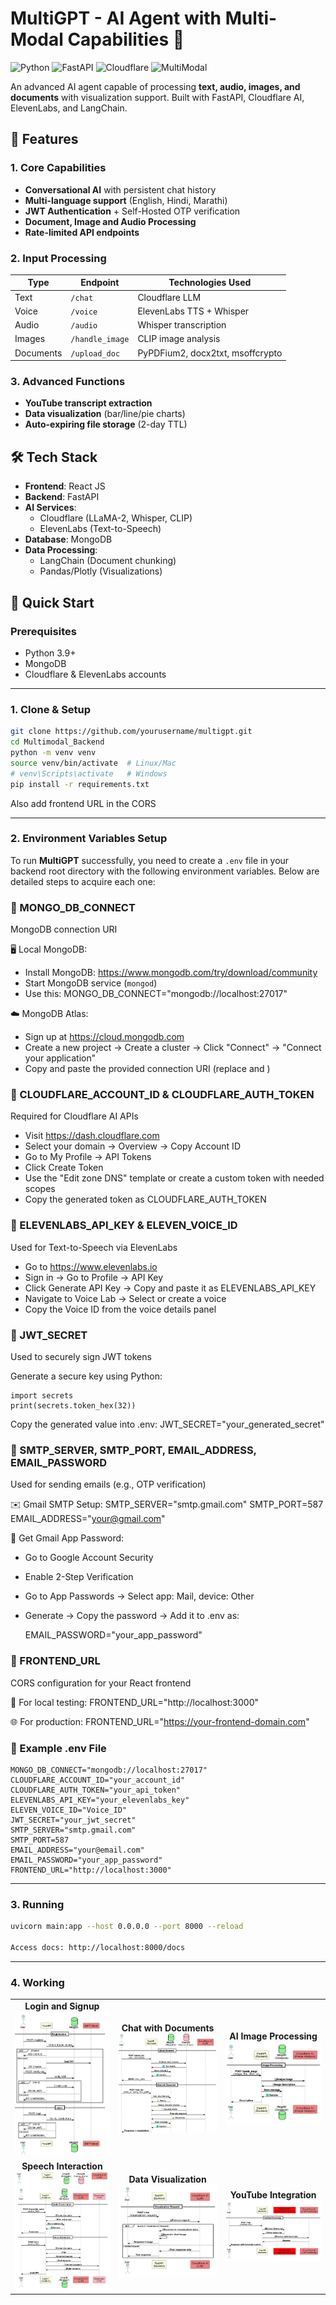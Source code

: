 # MultiGPT - AI Agent with Multi-Modal Capabilities 🚀

![Python](https://img.shields.io/badge/Python-3.9+-blue)
![FastAPI](https://img.shields.io/badge/FastAPI-0.95+-green)
![Cloudflare](https://img.shields.io/badge/Cloudflare_AI-Integrated-orange)
![MultiModal](https://img.shields.io/badge/Multi_Modal-Text%2C%20Audio%2C%20Image%2C%20Doc-brightgreen)

An advanced AI agent capable of processing **text, audio, images, and documents** with visualization support. Built with FastAPI, Cloudflare AI, ElevenLabs, and LangChain.

## 🌟 Features

### 1. **Core Capabilities**
- **Conversational AI** with persistent chat history
- **Multi-language support** (English, Hindi, Marathi)
- **JWT Authentication** + Self-Hosted OTP verification
- **Document, Image and Audio Processing**
- **Rate-limited API endpoints**

### 2. **Input Processing**
| Type       | Endpoint          | Technologies Used              |
|------------|-------------------|--------------------------------|
| Text       | `/chat`           | Cloudflare LLM                 |
| Voice      | `/voice`          | ElevenLabs TTS + Whisper       |
| Audio      | `/audio`          | Whisper transcription          |
| Images     | `/handle_image`   | CLIP image analysis            |
| Documents  | `/upload_doc`     | PyPDFium2, docx2txt, msoffcrypto |

### 3. **Advanced Functions**
- **YouTube transcript extraction**
- **Data visualization** (bar/line/pie charts)
- **Auto-expiring file storage** (2-day TTL)

## 🛠️ Tech Stack
- **Frontend**: React JS
- **Backend**: FastAPI
- **AI Services**: 
  - Cloudflare (LLaMA-2, Whisper, CLIP)
  - ElevenLabs (Text-to-Speech)
- **Database**: MongoDB
- **Data Processing**: 
  - LangChain (Document chunking)
  - Pandas/Plotly (Visualizations)

## 🚀 Quick Start

### Prerequisites
- Python 3.9+
- MongoDB
- Cloudflare & ElevenLabs accounts

---

### 1. Clone & Setup
```bash
git clone https://github.com/yourusername/multigpt.git
cd Multimodal_Backend
python -m venv venv
source venv/bin/activate  # Linux/Mac
# venv\Scripts\activate   # Windows
pip install -r requirements.txt
```
Also add frontend URL in the CORS

---

### 2. Environment Variables Setup

To run **MultiGPT** successfully, you need to create a `.env` file in your backend root directory with the following environment variables. Below are detailed steps to acquire each one:

### 🔹 MONGO_DB_CONNECT  
MongoDB connection URI

🖥️ Local MongoDB:
- Install MongoDB: https://www.mongodb.com/try/download/community
- Start MongoDB service (`mongod`)
- Use this:
  MONGO_DB_CONNECT="mongodb://localhost:27017"

☁️ MongoDB Atlas:
- Sign up at https://cloud.mongodb.com
- Create a new project → Create a cluster → Click "Connect" → "Connect your application"
- Copy and paste the provided connection URI (replace <username> and <password>)

### 🔹 CLOUDFLARE_ACCOUNT_ID & CLOUDFLARE_AUTH_TOKEN  
Required for Cloudflare AI APIs

- Visit https://dash.cloudflare.com
- Select your domain → Overview → Copy Account ID
- Go to My Profile → API Tokens
- Click Create Token
- Use the "Edit zone DNS" template or create a custom token with needed scopes
- Copy the generated token as CLOUDFLARE_AUTH_TOKEN

### 🔹 ELEVENLABS_API_KEY & ELEVEN_VOICE_ID  
Used for Text-to-Speech via ElevenLabs

- Go to https://www.elevenlabs.io
- Sign in → Go to Profile → API Key
- Click Generate API Key → Copy and paste it as ELEVENLABS_API_KEY
- Navigate to Voice Lab → Select or create a voice
- Copy the Voice ID from the voice details panel

### 🔹 JWT_SECRET  
Used to securely sign JWT tokens

Generate a secure key using Python:

    import secrets
    print(secrets.token_hex(32))

Copy the generated value into .env:
    JWT_SECRET="your_generated_secret"

### 🔹 SMTP_SERVER, SMTP_PORT, EMAIL_ADDRESS, EMAIL_PASSWORD  
Used for sending emails (e.g., OTP verification)

✉️ Gmail SMTP Setup:
    SMTP_SERVER="smtp.gmail.com"
    SMTP_PORT=587
    EMAIL_ADDRESS="your@gmail.com"

🔐 Get Gmail App Password:
- Go to Google Account Security
- Enable 2-Step Verification
- Go to App Passwords → Select app: Mail, device: Other
- Generate → Copy the password → Add it to .env as:

    EMAIL_PASSWORD="your_app_password"

### 🔹 FRONTEND_URL  
CORS configuration for your React frontend

🧪 For local testing:
    FRONTEND_URL="http://localhost:3000"

🌐 For production:
    FRONTEND_URL="https://your-frontend-domain.com"

### 📄 Example .env File

    MONGO_DB_CONNECT="mongodb://localhost:27017"
    CLOUDFLARE_ACCOUNT_ID="your_account_id"
    CLOUDFLARE_AUTH_TOKEN="your_api_token"
    ELEVENLABS_API_KEY="your_elevenlabs_key"
    ELEVEN_VOICE_ID="Voice_ID"
    JWT_SECRET="your_jwt_secret"
    SMTP_SERVER="smtp.gmail.com"
    SMTP_PORT=587
    EMAIL_ADDRESS="your@email.com"
    EMAIL_PASSWORD="your_app_password"
    FRONTEND_URL="http://localhost:3000"

---

### 3. Running
```bash
uvicorn main:app --host 0.0.0.0 --port 8000 --reload

Access docs: http://localhost:8000/docs
```

---

### 4. Working

<table>
  <tr>
    <td align="center">
      <b>Login and Signup</b><br>
      <img src="Images/Login_Signup.webp" alt="Login and Signup" width="200">
    </td>
    <td align="center">
      <b>Chat with Documents</b><br>
      <img src="Images/Chat_Document.webp" alt="Chat with Documents" width="200">
    </td>
    <td align="center">
      <b>AI Image Processing</b><br>
      <img src="Images/image_processing.webp" alt="AI Image Processing" width="200">
    </td>
  </tr>
  <tr>
    <td align="center">
      <b>Speech Interaction</b><br>
      <img src="Images/speech_interaction.webp" alt="Speech Interaction" width="200">
    </td>
    <td align="center">
      <b>Data Visualization</b><br>
      <img src="Images/visualization.webp" alt="Data Visualization" width="200">
    </td>
    <td align="center">
      <b>YouTube Integration</b><br>
      <img src="Images/Youtube.webp" alt="YouTube Integration" width="200">
    </td>
  </tr>
</table>
